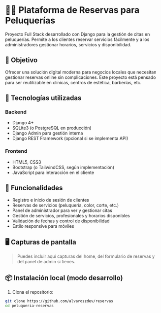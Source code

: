 # 💇‍♀️ Plataforma de Reservas para Peluquerías

Proyecto Full Stack desarrollado con Django para la gestión de citas en peluquerías. Permite a los clientes reservar servicios fácilmente y a los administradores gestionar horarios, servicios y disponibilidad.

## 🎯 Objetivo

Ofrecer una solución digital moderna para negocios locales que necesitan gestionar reservas online sin complicaciones. Este proyecto está pensado para ser reutilizable en clínicas, centros de estética, barberías, etc.

## 🧰 Tecnologías utilizadas

### Backend
- Django 4+
- SQLite3 (o PostgreSQL en producción)
- Django Admin para gestión interna
- Django REST Framework (opcional si se implementa API)

### Frontend
- HTML5, CSS3
- Bootstrap (o TailwindCSS, según implementación)
- JavaScript para interacción en el cliente

## 🔑 Funcionalidades

- Registro e inicio de sesión de clientes
- Reservas de servicios (peluquería, color, corte, etc.)
- Panel de administrador para ver y gestionar citas
- Gestión de servicios, profesionales y horarios disponibles
- Validación de fechas y control de disponibilidad
- Estilo responsive para móviles

## 🖥️ Capturas de pantalla

> Puedes incluir aquí capturas del home, del formulario de reservas y del panel de admin si tienes.

## 📦 Instalación local (modo desarrollo)

1. Clona el repositorio:
```bash
git clone https://github.com/alvaroszdev/reservas
cd peluqueria-reservas
